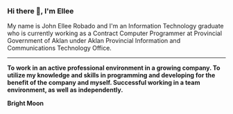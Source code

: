 ### Hi there 👋, I'm Ellee

My name is John Ellee Robado and I'm an Information Technology graduate who is currently working as a Contract Computer Programmer at Provincial Government of Aklan under Aklan Provincial Information and Communications Technology Office.
<hr>
<strong>To work in an active professional environment in a growing company.
To utilize my knowledge and skills in programming and developing for the benefit of the company and myself.
Successful working in a team environment, as well as independently.</strong>

<strong>Bright Moon</strong>
